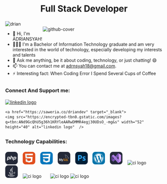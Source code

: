 <h1 align="center">Full Stack Developer</h1>

###

<div align="left">
  <img src="https://komarev.com/ghpvc/?username=dimmasyusuf&label=Visitor&color=blue&style=for-the-badge&abbreviated=true" alt="drian" />
</div>

<img align="right" src="https://i.gifer.com/6tXM.gif" width="384" alt="github-cover">

- 👋 Hi, I'm ADRIANSYAH!
- 👨🏻‍🎓 I'm a Bachelor of Information Technology graduate and am very interested in the world of technology, especially developing my interests and 
      talents
- 💬 Ask me anything, be it about coding, technology, or just chatting! 😄
- 📫 You can contact me at adrnsyah18@gmail.com.
- ⚡ Interesting fact: When Coding Error I Spend Several Cups of Coffee
##

<h3 align="left">Connect And Support me:</h3>

####

<div align="left">

  <a href="https://www.linkedin.com/in/adriansyah-dg-pt-e-6a1b68250/" target="_blank">
    <img src="https://raw.githubusercontent.com/maurodesouza/profile-readme-generator/master/src/assets/icons/social/linkedin/default.svg" width="52" height="40" alt="linkedin logo"  />
  </a>
  
    <a href="https://saweria.co/driandev" target="_blank">
    <img src="https://encrypted-tbn0.gstatic.com/images?q=tbn:ANd9GcQhU5g36h1KRYleAARwDMMR4egj30UDsO_-mg&s" width="52" height="40" alt="linkedin logo"  />
  </a>
  
  
  
</div>

##

<h3 align="left">Technology Capabilities:</h3>

###

<div align="left">
  <img src="https://raw.githubusercontent.com/tandpfun/skill-icons/refs/heads/main/icons/PHP-Dark.svg" height="40" alt="PHP logo"  />
  <img width="8" />
  <img src="https://raw.githubusercontent.com/tandpfun/skill-icons/refs/heads/main/icons/HTML.svg" height="40" alt="HTML logo"  />
  <img width="8" />
  <img src="https://raw.githubusercontent.com/tandpfun/skill-icons/refs/heads/main/icons/CSS.svg" height="40" alt="css logo"  />
  <img width="8" />
  <img src="https://raw.githubusercontent.com/tandpfun/skill-icons/refs/heads/main/icons/MySQL-Dark.svg" height="40" alt="mysql logo"  />
  <img width="8" />
  <img src="https://raw.githubusercontent.com/tandpfun/skill-icons/refs/heads/main/icons/Photoshop.svg" height="40" alt="photoshop logo"  />
  <img width="8" />
  <img src="https://raw.githubusercontent.com/tandpfun/skill-icons/refs/heads/main/icons/Wordpress.svg" height="40" alt="wordpress logo"  />
  <img width="8" />
  <img src="https://raw.githubusercontent.com/tandpfun/skill-icons/refs/heads/main/icons/VisualStudio-Dark.svg" height="40" alt="vscode logo"  />
  <img width="8" />
  <img src="https://upload.wikimedia.org/wikipedia/commons/thumb/9/9a/Laravel.svg/1200px-Laravel.svg.png" height="40" alt="ci logo"  />
  <img width="8" />
  <img src="https://raw.githubusercontent.com/tandpfun/skill-icons/refs/heads/main/icons/Java-Dark.svg" height="40" alt="ci logo"  />
  <img width="8" />
  <img src="https://encrypted-tbn0.gstatic.com/images?q=tbn:ANd9GcSRzysCPJOGxGtLTQIclPXNuSC_13A4wzgfMw&s" height="40" alt="ci logo"  />
  <img width="8" />
   <img width="8" />
   <img src="https://codeigniter.com/assets/icons/ci-logo.png" height="40" alt="ci logo"  />
  <img src="https://encrypted-tbn0.gstatic.com/images?q=tbn:ANd9GcRlxnCQTZMxIPfFXGgFG2Vx9Sdh9D6CZBhJTw&s" height="40" alt="ci logo"  />
  


</div>

###
